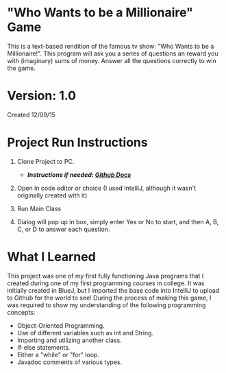 # "Who Wants to be a Millionaire" Game
This is a text-based rendition of the famous tv show: "Who Wants to be a Millionaire!". This program will ask you a series of questions
an reward you with (imaginary) sums of money. Answer all the questions correctly to win the game.

# Version: 1.0
Created 12/09/15

# Project Run Instructions
1. Clone Project to PC.
   - ***Instructions if needed: [Github Docs](https://docs.github.com/en/repositories/creating-and-managing-repositories/cloning-a-repository)***

2. Open in code editor or choice (I used IntelliJ, although it wasn't originally created with it)

3. Run Main Class

4. Dialog will pop up in box, simply enter Yes or No to start, and then A, B, C, or D to answer each question.

# What I Learned

This project was one of my first fully functioning Java programs that I created during one of my first 
programming courses in college. It was initially created in BlueJ, but I imported the base code into IntelliJ to
upload to Github for the world to see! During the process of making this game, I was required to show my understanding of 
the following programming concepts:

- Object-Oriented Programming.
- Use of different variables such as int and String.
- Importing and utilizing another class.
- If-else statements.
- Either a "while" or "for" loop.
- Javadoc comments of various types.
